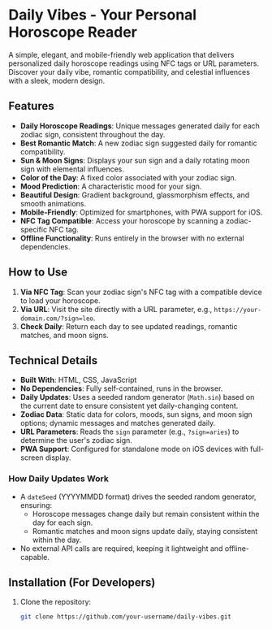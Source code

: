 # Daily Vibes - Your Personal Horoscope Reader

A simple, elegant, and mobile-friendly web application that delivers personalized daily horoscope readings using NFC tags or URL parameters. Discover your daily vibe, romantic compatibility, and celestial influences with a sleek, modern design.

## Features

- **Daily Horoscope Readings**: Unique messages generated daily for each zodiac sign, consistent throughout the day.
- **Best Romantic Match**: A new zodiac sign suggested daily for romantic compatibility.
- **Sun & Moon Signs**: Displays your sun sign and a daily rotating moon sign with elemental influences.
- **Color of the Day**: A fixed color associated with your zodiac sign.
- **Mood Prediction**: A characteristic mood for your sign.
- **Beautiful Design**: Gradient background, glassmorphism effects, and smooth animations.
- **Mobile-Friendly**: Optimized for smartphones, with PWA support for iOS.
- **NFC Tag Compatible**: Access your horoscope by scanning a zodiac-specific NFC tag.
- **Offline Functionality**: Runs entirely in the browser with no external dependencies.

## How to Use

1. **Via NFC Tag**: Scan your zodiac sign's NFC tag with a compatible device to load your horoscope.
2. **Via URL**: Visit the site directly with a URL parameter, e.g., `https://your-domain.com/?sign=leo`.
3. **Check Daily**: Return each day to see updated readings, romantic matches, and moon signs.

## Technical Details

- **Built With**: HTML, CSS, JavaScript
- **No Dependencies**: Fully self-contained, runs in the browser.
- **Daily Updates**: Uses a seeded random generator (`Math.sin`) based on the current date to ensure consistent yet daily-changing content.
- **Zodiac Data**: Static data for colors, moods, sun signs, and moon sign options; dynamic messages and matches generated daily.
- **URL Parameters**: Reads the `sign` parameter (e.g., `?sign=aries`) to determine the user's zodiac sign.
- **PWA Support**: Configured for standalone mode on iOS devices with full-screen display.

### How Daily Updates Work
- A `dateSeed` (YYYYMMDD format) drives the seeded random generator, ensuring:
  - Horoscope messages change daily but remain consistent within the day for each sign.
  - Romantic matches and moon signs update daily, staying consistent within the day.
- No external API calls are required, keeping it lightweight and offline-capable.

## Installation (For Developers)

1. Clone the repository:
   ```bash
   git clone https://github.com/your-username/daily-vibes.git